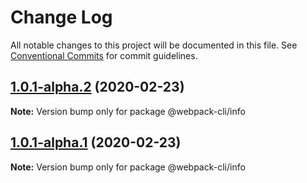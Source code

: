 # Change Log

All notable changes to this project will be documented in this file.
See [Conventional Commits](https://conventionalcommits.org) for commit guidelines.

## [1.0.1-alpha.2](https://github.com/webpack/webpack-cli/compare/@webpack-cli/info@1.0.1-alpha.1...@webpack-cli/info@1.0.1-alpha.2) (2020-02-23)

**Note:** Version bump only for package @webpack-cli/info

## [1.0.1-alpha.1](https://github.com/webpack/webpack-cli/compare/@webpack-cli/info@1.0.1-alpha.0...@webpack-cli/info@1.0.1-alpha.1) (2020-02-23)

**Note:** Version bump only for package @webpack-cli/info
